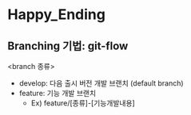 # Happy_Ending

## Branching 기법: git-flow
<branch 종류>
* develop: 다음 출시 버전 개발 브랜치 (default branch)
* feature: 기능 개발 브랜치
	* Ex) feature/[종류]-[기능개발내용]
